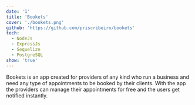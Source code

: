 ```yaml
---
date: '1'
title: 'Bookets'
cover: './bookets.png'
github: 'https://github.com/priscribeiro/bookets'
tech:
  - NodeJs
  - ExpressJs
  - Sequelize
  - PostgreSQL
show: 'true'
---
```


Bookets is an app created for providers of any kind who run a business and need any type of appointments to be booked by their clients.
With the app the providers can manage their appointments for free and the users get notified instantly.
